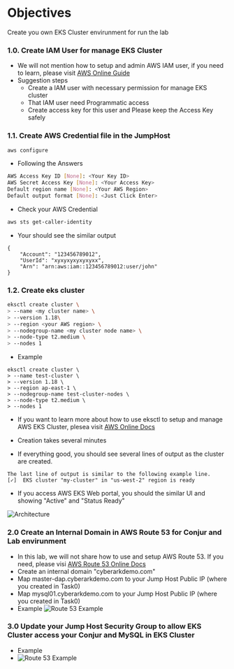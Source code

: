 # Objectives
Create you own EKS Cluster envirunment for run the lab

### 1.0. Create IAM User for manage EKS Cluster
- We will not mention how to setup and admin AWS IAM user, if you need to learn, please visit [AWS Online Guide](https://docs.aws.amazon.com/IAM/latest/UserGuide/getting-started_create-admin-group.html)
- Suggestion steps
    - Create a IAM user with necessary permission for manage EKS cluster
    - That IAM user need Programmatic access
    - Create access key for this user and Please keep the Access Key safely

### 1.1. Create AWS Credential file in the JumpHost
```bash
aws configure
```
- Following the Answers
```bash
AWS Access Key ID [None]: <Your Key ID>
AWS Secret Access Key [None]: <Your Access Key>
Default region name [None]: <Your AWS Region>
Default output format [None]: <Just Click Enter>

```
- Check your AWS Credential
```bash
aws sts get-caller-identity
```
- Your should see the similar output
```
{
    "Account": "123456789012",
    "UserId": "xyxyxyxyxyxyxx",
    "Arn": "arn:aws:iam::123456789012:user/john"
}
```

### 1.2. Create eks cluster
```bash
eksctl create cluster \
> --name <my cluster name> \
> --version 1.18\
> --region <your AWS region> \
> --nodegroup-name <my cluster node name> \
> --node-type t2.medium \
> --nodes 1
```
- Example
```
eksctl create cluster \
> --name test-cluster \
> --version 1.18 \
> --region ap-east-1 \
> --nodegroup-name test-cluster-nodes \
> --node-type t2.medium \
> --nodes 1
```

- If you want to learn more about how to use eksctl to setup and manage AWS EKS Cluster, plesea visit [AWS Online Docs](https://docs.aws.amazon.com/eks/latest/userguide/getting-started-eksctl.html)

- Creation takes several minutes
- If everything good, you should see several lines of output as the cluster are created.
```
The last line of output is similar to the following example line.
[✓]  EKS cluster "my-cluster" in "us-west-2" region is ready
```
- If you access AWS EKS Web portal, you should the similar UI and showing "Active" and "Status Ready"

![Architecture](https://github.com/ivanckleecity/CyberArk-DAP-EKS-Lap-2021/blob/main/images/EKS_Cluster_Sample_UI.JPG)

### 2.0 Create an Internal Domain in AWS Route 53 for Conjur and Lab envirunment

- In this lab, we will not share how to use and setup AWS Route 53. If you need, please visi [AWS Route 53 Online Docs](https://docs.aws.amazon.com/Route53/latest/DeveloperGuide/getting-started.html)
- Create an internal domain "cyberarkdemo.com"
- Map master-dap.cyberarkdemo.com to your Jump Host Public IP (where you created in Task0)
- Map mysql01.cyberarkdemo.com to your Jump Host Public IP (where you created in Task0)
- Example
![Route 53 Example](https://github.com/ivanckleecity/CyberArk-DAP-EKS-Lap-2021/blob/main/images/route53_example.JPG)

### 3.0 Update your Jump Host Security Group to allow EKS Cluster access your Conjur and MySQL in EKS Cluster

- Example
- ![Route 53 Example](https://github.com/ivanckleecity/CyberArk-DAP-EKS-Lap-2021/blob/main/images/JumpHostSecurityGroup.JPG)
